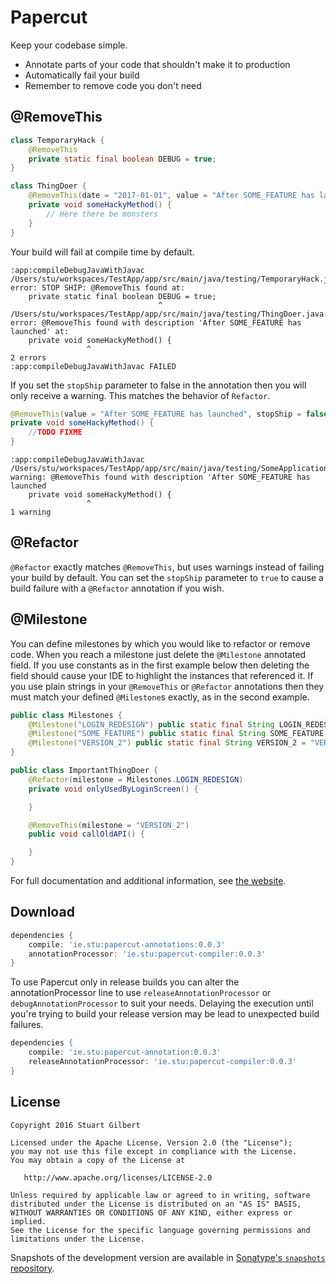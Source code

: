 Papercut
========

Keep your codebase simple.

  * Annotate parts of your code that shouldn't make it to production
  * Automatically fail your build
  * Remember to remove code you don't need

@RemoveThis
-----------

```java
class TemporaryHack {
    @RemoveThis
    private static final boolean DEBUG = true;
}
```

```java
class ThingDoer {
    @RemoveThis(date = "2017-01-01", value = "After SOME_FEATURE has launched")
    private void someHackyMethod() {
		// Here there be monsters
    }
}
```

Your build will fail at compile time by default.

```
:app:compileDebugJavaWithJavac
/Users/stu/workspaces/TestApp/app/src/main/java/testing/TemporaryHack.java:10: error: STOP SHIP: @RemoveThis found at:
    private static final boolean DEBUG = true;
                                 ^
/Users/stu/workspaces/TestApp/app/src/main/java/testing/ThingDoer.java:12: error: @RemoveThis found with description 'After SOME_FEATURE has launched' at:
    private void someHackyMethod() {
                 ^
2 errors
:app:compileDebugJavaWithJavac FAILED
```

If you set the `stopShip` parameter to false in the annotation then you will only receive a warning. This matches the behavior of `Refactor`.

```java
@RemoveThis(value = "After SOME_FEATURE has launched", stopShip = false)
private void someHackyMethod() {
    //TODO FIXME
}
```

```
:app:compileDebugJavaWithJavac
/Users/stu/workspaces/TestApp/app/src/main/java/testing/SomeApplication.java:54: warning: @RemoveThis found with description 'After SOME_FEATURE has launched
    private void someHackyMethod() {
                 ^
1 warning
```

@Refactor
---------

`@Refactor` exactly matches `@RemoveThis`, but uses warnings instead of failing your build by default. You can set the `stopShip` parameter to `true` to cause a build failure with a `@Refactor` annotation if you wish.

@Milestone
----------

You can define milestones by which you would like to refactor or remove code. When you reach a milestone just delete
the `@Milestone` annotated field. If you use constants as in the first example below then deleting the field
should cause your IDE to highlight the instances that referenced it. If you use plain strings in your `@RemoveThis` or
`@Refactor` annotations then they must match your defined `@Milestone`s exactly, as in the second example.

```java
public class Milestones {
    @Milestone("LOGIN_REDESIGN") public static final String LOGIN_REDESIGN = "LOGIN_REDESIGN";
    @Milestone("SOME_FEATURE") public static final String SOME_FEATURE = "SOME_FEATURE";
    @Milestone("VERSION_2") public static final String VERSION_2 = "VERSION_2";
}

public class ImportantThingDoer {
    @Refactor(milestone = Milestones.LOGIN_REDESIGN)
    private void onlyUsedByLoginScreen() {

    }

    @RemoveThis(milestone = "VERSION_2")
    public void callOldAPI() {

    }
}
```

For full documentation and additional information, see [the website][1].

Download
--------

```groovy
dependencies {
	compile: 'ie.stu:papercut-annotations:0.0.3'
	annotationProcessor: 'ie.stu:papercut-compiler:0.0.3'
}
```

To use Papercut only in release builds you can alter the annotationProcessor line to use `releaseAnnotationProcessor` or
`debugAnnotationProcessor` to suit your needs. Delaying the execution until you're trying to build your release version
may be lead to unexpected build failures.

```groovy
dependencies {
    compile: 'ie.stu:papercut-annotation:0.0.3'
    releaseAnnotationProcessor: 'ie.stu:papercut-compiler:0.0.3'
}
```

License
-------

    Copyright 2016 Stuart Gilbert

    Licensed under the Apache License, Version 2.0 (the "License");
    you may not use this file except in compliance with the License.
    You may obtain a copy of the License at

       http://www.apache.org/licenses/LICENSE-2.0

    Unless required by applicable law or agreed to in writing, software
    distributed under the License is distributed on an "AS IS" BASIS,
    WITHOUT WARRANTIES OR CONDITIONS OF ANY KIND, either express or implied.
    See the License for the specific language governing permissions and
    limitations under the License.

Snapshots of the development version are available in [Sonatype's `snapshots` repository][snap].

[1]: http://stuie.github.com/papercut/
[snap]: https://oss.sonatype.org/content/repositories/snapshots/
